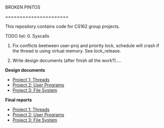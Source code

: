 BROKEN PINTOS

======================

This repository contains code for CS162 group projects.

TODO list:
0. Syscalls

1. Fix conflicts beetween user-proj and priority lock, schedule will
       crash if the thread is using virtual memory. See lock_release. 

2. Write design documents (after finish all the work?)....




**Design documents**

* [Project 1: Threads](doc/project1.md)
* [Project 2: User Programs](doc/project2.md)
* [Project 3: File System](doc/project3.md)

**Final reports**

* [Project 1: Threads](reports/project1.md)
* [Project 2: User Programs](reports/project2.md)
* [Project 3: File System](reports/project3.md)

